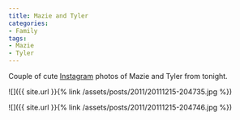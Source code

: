 ```yaml
---
title: Mazie and Tyler
categories:
- Family
tags:
- Mazie
- Tyler
---
```


Couple of cute [Instagram](http://instagram.com/) photos of Mazie and Tyler from tonight.

![]({{ site.url }}{% link /assets/posts/2011/20111215-204735.jpg %})

![]({{ site.url }}{% link /assets/posts/2011/20111215-204746.jpg %})
